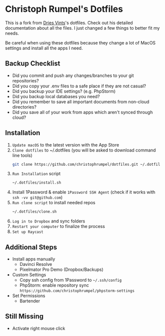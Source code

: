 # Christoph Rumpel's Dotfiles

This is a fork from [Dries Vints](https://github.com/driesvints/dotfiles)'s dotfiles. Check out his detailed documentation about all the files. I just changed a few things to better fit my needs.

Be careful when using these dotfiles because they change a lot of MacOS settings and install all the apps I need.

## Backup Checklist

- Did you commit and push any changes/branches to your git repositories?
- Did you copy your .env files to a safe place if they are not casual?
- Did you backup your IDE settings? (e.g. PhpStorm)
- Did you backup local databases you need?
- Did you remember to save all important documents from non-cloud directories?
- Did you save all of your work from apps which aren't synced through cloud?

## Installation

1. `Update macOS` to the latest version with the App Store
2. `Clone dotfiles` to ~/.dotfiles (you will be asked to download command line tools)
    ```zsh
    git clone https://github.com/christophrumpel/dotfiles.git ~/.dotfiles
    ```
3. `Run Installation` script
    ```zsh
    ~/.dotfiles/install.sh
    ```
4. Install 1Password & enable `1Password SSH Agent` (check if it works with `ssh -vv git@github.com`)
5. `Run clone script` to install needed repos
    ```zsh
   ~/.dotfiles/clone.sh
    ```
6. `Log in to Dropbox` and sync folders
7. `Restart your computer` to finalize  the process
8. `Set up Raycast`


## Additional Steps

- Install apps manually
    - Davinci Resolve
    - Pixelmator Pro Demo (Dropbox/Backups)
- Custom Settings
    - Copy ssh config from 1Password to `~/.ssh/config`
    - PhpStorm: enable repository sync `https://github.com/christophrumpel/phpstorm-settings`
- Set Permissions
    - Bartender

## Still Missing

- Activate right mouse click 
